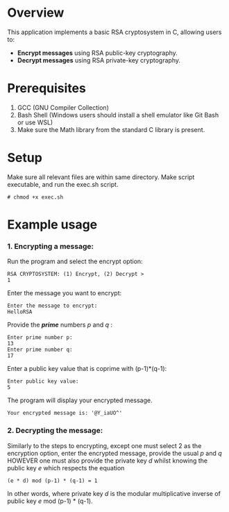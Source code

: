 


# Overview
This application implements a basic RSA cryptosystem in C, allowing users to:
- **Encrypt messages** using RSA public-key cryptography.
- **Decrypt messages** using RSA private-key cryptography.



# Prerequisites
 1. GCC (GNU Compiler Collection)
 2. Bash Shell (Windows users should install a shell emulator like Git Bash or use WSL)
 3. Make sure the Math library from the standard C library is present.


# Setup
 Make sure all relevant files are within same directory. Make script executable, and run the exec.sh script.
 ```
# chmod +x exec.sh
```
# Example usage

### 1. Encrypting a message:
 Run the program and select the encrypt option:
 ```
RSA CRYPTOSYSTEM: (1) Encrypt, (2) Decrypt >
1
```
Enter the message you want to encrypt:
```
Enter the message to encrypt:
HelloRSA
```
Provide the **_prime_** numbers _p_ and _q_ :
```
Enter prime number p:
13
Enter prime number q:
17
```
Enter a public key value that is coprime with (p-1)*(q-1):
```
Enter public key value:
5
```
The program will display your encrypted message.
```
Your encrypted message is: '@Y_iaUO^'
```
### 2. Decrypting the message:
Similarly to the steps to encrypting, except one must select 2 as the encryption option, enter the encrypted message, provide the usual _p_ and _q_ HOWEVER one must also provide the private key _d_ whilst knowing the public key _e_
which respects the equation

<p align="center">
    
    (e * d) mod (p-1) * (q-1) = 1
    
</p>

In other words, where private key _d_ is the modular multiplicative inverse of public key _e_ mod (p-1) * (q-1).









